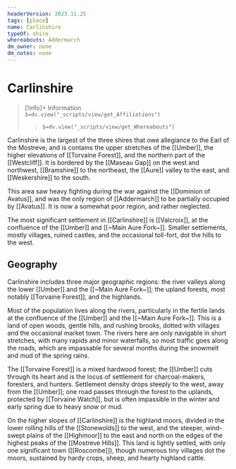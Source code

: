```yaml
---
headerVersion: 2023.11.25
tags: [place]
name: Carlinshire
typeOf: shire
whereabouts: Addermarch
dm_owner: none
dm_notes: none
---
```

# Carlinshire
>[!info]+ Information  
> `$=dv.view("_scripts/view/get_Affiliations")`  
>> `$=dv.view("_scripts/view/get_Whereabouts")`

Carlinshire is the largest of the three shires that owe allegiance to the Earl of the Mostreve, and is contains the upper stretches of the [[Umber]], the higher elevations of [[Torvaine Forest]], and the northern part of the [[Westcliff]]. It is bordered by the [[Maseau Gap]] on the west and northwest, [[Bramshire]] to the northeast, the [[Aure]] valley to the east, and [[Weskershire]] to the south. 

This area saw heavy fighting during the war against the [[Dominion of Avatus]], and was the only region of [[Addermarch]] to be partially occupied by [[Avatus]]. It is now a somewhat poor region, and rather neglected. 

The most significant settlement in [[Carlinshire]] is [[Valcroix]], at the confluence of the [[Umber]] and [[~Main Aure Fork~]]. Smaller settlements, mostly villages, ruined castles, and the occasional toll-fort, dot the hills to the west. 

## Geography

Carlinshire includes three major geographic regions: the river valleys along the lower [[Umber]] and the [[~Main Aure Fork~]]; the upland forests, most notably [[Torvaine Forest]], and the highlands. 

Most of the population lives along the rivers, particularly in the fertile lands at the confluence of the [[Umber]] and the [[~Main Aure Fork~]]. This is a land of open woods, gentle hills, and rushing brooks, dotted with villages and the occasional market town. The rivers here are only navigable in short stretches, with many rapids and minor waterfalls, so most traffic goes along the roads, which are impassable for several months during the snowmelt and mud of the spring rains. 

The [[Torvaine Forest]] is a mixed hardwood forest; the [[Umber]] cuts through its heart and is the locus of settlement for charcoal-makers, foresters, and hunters. Settlement density drops steeply to the west, away from the [[Umber]]; one road passes through the forest to the uplands, protected by [[Torvaine Watch]], but is often impassible in the winter and early spring due to heavy snow or mud. 

On the higher slopes of [[Carlinshire]] is the highland moors, divided in the lower rolling hills of the [[Stonewolds]] to the west, and the steeper, wind-swept plains of the [[Highmoor]] to the east and north on the edges of the highest peaks of the [[Mostreve Hills]]. This land is lightly settled, with only one significant town ([[Roscombe]]), though numerous tiny villages dot the moors, sustained by hardy crops, sheep, and hearty highland cattle. 